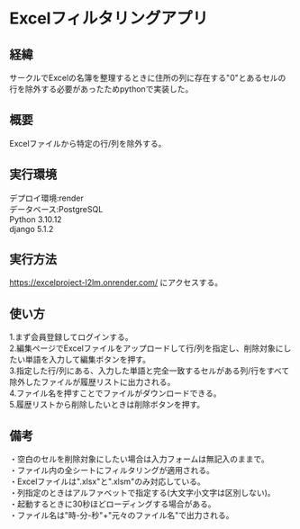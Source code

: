 # Excelフィルタリングアプリ

## 経緯
サークルでExcelの名簿を整理するときに住所の列に存在する"0"とあるセルの行を除外する必要があったためpythonで実装した。
## 概要
Excelファイルから特定の行/列を除外する。
## 実行環境
デプロイ環境:render  
データベース:PostgreSQL  
Python 3.10.12  
django 5.1.2  
## 実行方法
https://excelproject-l2lm.onrender.com/
にアクセスする。
## 使い方
1.まず会員登録してログインする。  
2.編集ページでExcelファイルをアップロードして行/列を指定し、削除対象にしたい単語を入力して編集ボタンを押す。  
3.指定した行/列にある、入力した単語と完全一致するセルがある列/行をすべて除外したファイルが履歴リストに出力される。  
4.ファイル名を押すことでファイルがダウンロードできる。  
5.履歴リストから削除したいときは削除ボタンを押す。

## 備考
・空白のセルを削除対象にしたい場合は入力フォームは無記入のままで。  
・ファイル内の全シートにフィルタリングが適用される。  
・Excelファイルは".xlsx"と".xlsm"のみ対応している。  
・列指定のときはアルファベットで指定する(大文字小文字は区別しない)。  
・起動するときに30秒ほどローディングする場合がある。  
・ファイル名は"時-分-秒"+"元々のファイル名"で出力される。
